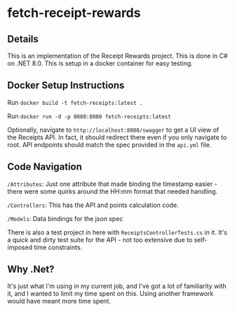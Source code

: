 # fetch-receipt-rewards

## Details

This is an implementation of the Receipt Rewards project. This is done in C# on .NET 8.0. This is setup in a docker container for easy testing. 

## Docker Setup Instructions

Run `docker build -t fetch-receipts:latest .`

Run `docker run -d -p 8080:8080 fetch-receipts:latest`

Optionally, navigate to `http://localhost:8080/swagger` to get a UI view of the Receipts API. In fact, it should redirect there even if you only navigate to root. API endpoints should match the spec provided in the `api.yml` file.

## Code Navigation

`/Attributes`: Just one attribute that made binding the timestamp easier - there were some quirks around the HH:mm format that needed handling.

`/Controllers`: This has the API and points calculation code.

`/Models`: Data bindings for the json spec

There is also a test project in here with `ReceiptsControllerTests.cs` in it. It's a quick and dirty test suite for the API - not too extensive due to self-imposed time constraints.

## Why .Net?

It's just what I'm using in my current job, and I've got a lot of familiarity with it, and I wanted to limit my time spent on this. Using another framework would have meant more time spent. 